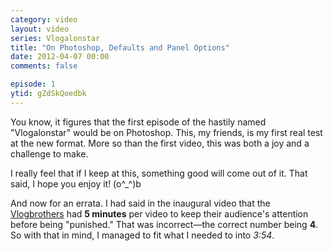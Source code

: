 ```yaml
---
category: video
layout: video
series: Vlogalonstar
title: "On Photoshop, Defaults and Panel Options"
date: 2012-04-07 00:00
comments: false

episode: 1
ytid: gZdSkQoedbk
---
```


You know, it figures that the first episode of the hastily named "Vlogalonstar" would be on Photoshop. This, my friends, is my first real test at the new format. More so than the first video, this was both a joy and a challenge to make.

I really feel that if I keep at this, something good will come out of it. That said, I hope you enjoy it! (o^_^)b

And now for an errata. I had said in the inaugural video that the [Vlogbrothers][1] had **5 minutes** per video to keep their audience's attention before being "punished." That was incorrect—the correct number being **4**. So with that in mind, I managed to fit what I needed to into _3:54_.

[1]: http://www.youtube.com/user/vlogbrothers
